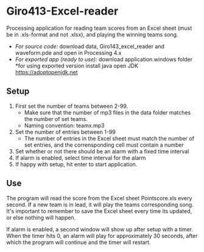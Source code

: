 # Giro413-Excel-reader
Processing application for reading team scores from an Excel sheet (must be in .xls-format and not .xlsx), and playing the winning teams song.

- *For source code:* download data, Giro143_excel_reader and waveform.pde and open in Processing 4.x
- *For exported app (ready to use):* download application.windows folder \*for using exported version install java open JDK https://adoptopenjdk.net 

## Setup
1. First set the number of teams between 2-99.
   - Make sure that the number of mp3 files in the data folder matches the number of set teams.
   - Naming convention: teamx.mp3 
2. Set the number of entries between 1-99
   - The number of entries in the Excel sheet must match the number of set entries, and the corrensponding cell must contain a number
3. Set whether or not there should be an alarm with a fixed time interval 
4. If alarm is enabled, select time interval for the alarm 
5. If happy with setup, hit enter to start application.

## Use
The program will read the score from the Excel sheet Pointscore.xls every second. If a new team is in lead, it will play the teams corresponding song.
It's important to remember to save the Excel sheet every time its updated, or else nothing will happen.

If alarm is enabled, a second window will show up after setup with a timer. When the timer hits 0, an alarm will play for approximately 30 seconds, after which the program will continue and the timer will restart.
